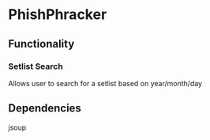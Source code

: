 # PhishPhracker

## Functionality

### Setlist Search
Allows user to search for a setlist based on year/month/day

## Dependencies
jsoup
